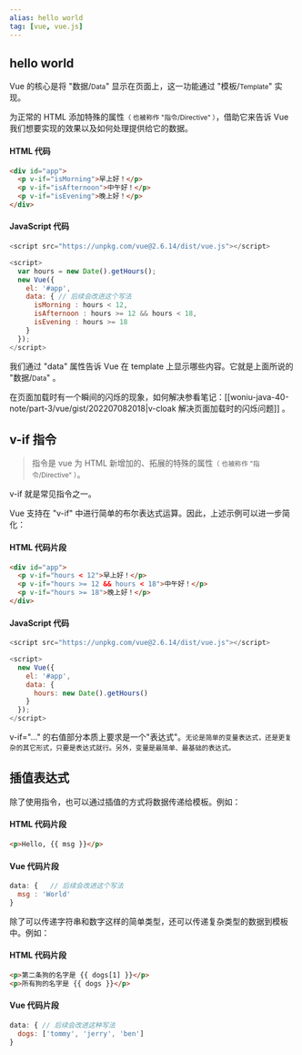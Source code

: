 ```yaml
---
alias: hello world
tag: [vue, vue.js]
---
```



## hello world

Vue 的核心是将 "数据/<small>Data</small>" 显示在页面上，这一功能通过 "模板/<small>Template</small>" 实现。

为正常的 HTML 添加特殊的属性<small>（ 也被称作 "指令/Directive" ）</small>，借助它来告诉 Vue 我们想要实现的效果以及如何处理提供给它的数据。

#### HTML 代码

``` html
<div id="app">
  <p v-if="isMorning">早上好！</p>
  <p v-if="isAfternoon">中午好！</p>
  <p v-if="isEvening">晚上好！</p>
</div>
```

#### JavaScript 代码

```js
<script src="https://unpkg.com/vue@2.6.14/dist/vue.js"></script>

<script>
  var hours = new Date().getHours();
  new Vue({
	el: '#app',
	data: { // 后续会改进这个写法
	  isMorning : hours < 12,
	  isAfternoon : hours >= 12 && hours < 18,
	  isEvening : hours >= 18
	}
  });
</script>
```

我们通过 "data" 属性告诉 Vue 在 template 上显示哪些内容。它就是上面所说的 "数据/<small>Data</small>" 。

在页面加载时有一个瞬间的闪烁的现象，如何解决参看笔记：[[woniu-java-40-note/part-3/vue/gist/202207082018|v-cloak 解决页面加载时的闪烁问题]] 。

## v-if 指令

> 指令是 vue 为 HTML 新增加的、拓展的特殊的属性<small>（ 也被称作 "指令/Directive" ）</small>。

v-if 就是常见指令之一。

Vue 支持在 "v-if" 中进行简单的布尔表达式运算。因此，上述示例可以进一步简化：

#### HTML 代码片段

``` html
<div id="app">
  <p v-if="hours < 12">早上好！</p>
  <p v-if="hours >= 12 && hours < 18">中午好！</p>
  <p v-if="hours >= 18">晚上好！</p>
</div>
```

#### JavaScript 代码

```js
<script src="https://unpkg.com/vue@2.6.14/dist/vue.js"></script>

<script>
  new Vue({
	el: '#app',
	data: {
	  hours: new Date().getHours()
	}
  });
</script>
```

v-if="..." 的右值部分本质上要求是一个"表达式"。<small>无论是简单的变量表达式，还是更复杂的其它形式，只要是表达式就行。另外，变量是最简单、最基础的表达式。</small>

## 插值表达式

除了使用指令，也可以通过插值的方式将数据传递给模板。例如：

#### HTML 代码片段

``` html
<p>Hello, {{ msg }}</p>
```

#### Vue 代码片段

```js
data: {   // 后续会改进这个写法
  msg : 'World'
}
```

除了可以传递字符串和数字这样的简单类型，还可以传递复杂类型的数据到模板中。例如：

#### HTML 代码片段

``` html
<p>第二条狗的名字是 {{ dogs[1] }}</p>
<p>所有狗的名字是 {{ dogs }}</p>
```

#### Vue 代码片段

```js
data: { // 后续会改进这种写法
  dogs: ['tommy', 'jerry', 'ben']
}
```
